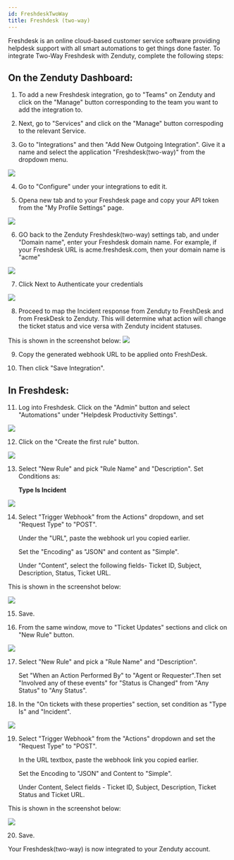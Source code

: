 ```yaml
---
id: FreshdeskTwoWay
title: Freshdesk (two-way)
---
```

Freshdesk is an online cloud-based customer service software providing helpdesk support with all smart automations to get things done faster. To integrate Two-Way Freshdesk with Zenduty, complete the following steps:

## On the Zenduty Dashboard:

1. To add a new Freshdesk integration, go to "Teams" on Zenduty and click on the "Manage" button corresponding to the team you want to add the integration to.

2. Next, go to "Services" and click on the "Manage" button correspoding to the relevant Service.

3. Go to "Integrations" and then "Add New Outgoing Integration". Give it a name and select the application "Freshdesk(two-way)" from the dropdown menu.

![](/img/Integrations/FreshDeskOutgoing/FreshDesk7.png)

4. Go to "Configure" under your integrations to edit it.

5. Opena new tab and to your Freshdesk page and copy your API token from the "My Profile Settings" page. 

![](/img/Integrations/FreshDeskOutgoing/FreshDesk1.png)

6. GO back to the Zenduty Freshdesk(two-way) settings tab, and under "Domain name", enter your Freshdesk domain name. For example, if your Freshdesk URL is acme.freshdesk.com, then your domain name is "acme"

![](/img/Integrations/FreshDeskOutgoing/FreshDesk3.png)

7. Click Next to Authenticate your credentials

![](/img/Integrations/FreshDeskOutgoing/FreshDesk2.png)

8. Proceed to map the Incident response from  Zenduty to FreshDesk and from FreskDesk to Zenduty. This  will determine what action will change the ticket status and vice versa with Zenduty incident statuses.

This is shown in the screenshot below:
![](/img/Integrations/FreshDeskOutgoing/FreshDesk4.png)

9. Copy the generated webhook URL to be applied onto FreshDesk.

10. Then click "Save Integration".

## In Freshdesk:

11. Log into Freshdesk. Click on the "Admin" button and select "Automations" under "Helpdesk Productivity Settings".

![](/img/Integrations/Freshdesk/1.png)

12. Click on the "Create the first rule" button.

![](/img/Integrations/Freshdesk/2.png)

13. Select "New Rule" and pick "Rule Name" and "Description". Set Conditions as:

	**Type Is Incident**

![](/img/Integrations/Freshdesk/3.png)

14. Select "Trigger Webhook" from the Actions"  dropdown, and set "Request Type" to "POST".

	Under the "URL", paste the webhook url you copied earlier.

	Set the "Encoding" as "JSON" and content as "Simple".

	Under "Content", select the following fields- Ticket ID, Subject, Description, Status, Ticket URL.

This is shown in the screenshot below:

![](/img/Integrations/Freshdesk/4.png)

15. Save.

16. From the same window, move to "Ticket Updates" sections and click on "New Rule" button.

![](/img/Integrations/Freshdesk/5.png)

17. Select "New Rule" and pick a "Rule Name" and "Description".

	Set "When an Action Performed By" to "Agent or Requester".Then set "Involved any of these events" for "Status is Changed" from "Any Status" to "Any Status".

18. In the "On tickets with these properties" section, set condition as "Type Is" and "Incident".

![](/img/Integrations/FreshDeskOutgoing/FreshDesk5.png)

19. Select "Trigger Webhook" from the "Actions" dropdown and set the "Request Type" to "POST".

	In the URL textbox, paste the webhook link you copied earlier.

	Set the Encoding to "JSON" and Content to "Simple".

	Under Content, Select fields - Ticket ID, Subject, Description, Ticket Status and Ticket URL.

This is shown in the screenshot below:

![](/img/Integrations/FreshDeskOutgoing/FreshDesk6.png)

20. Save.

Your Freshdesk(two-way) is now integrated to your Zenduty account.
